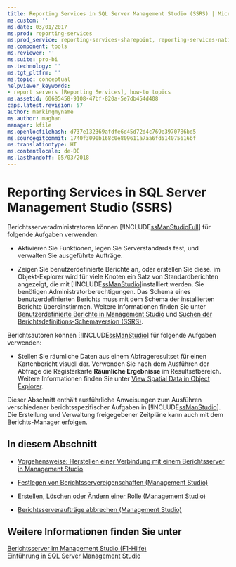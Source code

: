 ```yaml
---
title: Reporting Services in SQL Server Management Studio (SSRS) | Microsoft-Dokumentation
ms.custom: ''
ms.date: 03/01/2017
ms.prod: reporting-services
ms.prod_service: reporting-services-sharepoint, reporting-services-native
ms.component: tools
ms.reviewer: ''
ms.suite: pro-bi
ms.technology: ''
ms.tgt_pltfrm: ''
ms.topic: conceptual
helpviewer_keywords:
- report servers [Reporting Services], how-to topics
ms.assetid: 60685458-9108-47bf-820a-5e7db454d408
caps.latest.revision: 57
author: markingmyname
ms.author: maghan
manager: kfile
ms.openlocfilehash: d737e132369afdfe6d45d72d4c769e3970786bd5
ms.sourcegitcommit: 1740f3090b168c0e809611a7aa6fd514075616bf
ms.translationtype: HT
ms.contentlocale: de-DE
ms.lasthandoff: 05/03/2018
---
```

# <a name="reporting-services-in-sql-server-management-studio-ssrs"></a>Reporting Services in SQL Server Management Studio (SSRS)
  Berichtsserveradministratoren können [!INCLUDE[ssManStudioFull](../../includes/ssmanstudiofull-md.md)] für folgende Aufgaben verwenden:  
  
-   Aktivieren Sie Funktionen, legen Sie Serverstandards fest, und verwalten Sie ausgeführte Aufträge.  
  
-   Zeigen Sie benutzerdefinierte Berichte an, oder erstellen Sie diese. im Objekt-Explorer wird für viele Knoten ein Satz von Standardberichten angezeigt, die mit [!INCLUDE[ssManStudio](../../includes/ssmanstudio-md.md)]installiert werden. Sie benötigen Administratorberechtigungen. Das Schema eines benutzerdefinierten Berichts muss mit dem Schema der installierten Berichte übereinstimmen. Weitere Informationen finden Sie unter [Benutzerdefinierte Berichte in Management Studio](http://msdn.microsoft.com/library/1ba3f758-f39b-4f5f-91ca-516cedc78979) und [Suchen der Berichtsdefinitions-Schemaversion (SSRS)](../../reporting-services/reports/find-the-report-definition-schema-version-ssrs.md).  
  
 Berichtsautoren können [!INCLUDE[ssManStudio](../../includes/ssmanstudio-md.md)] für folgende Aufgaben verwenden:  
  
-   Stellen Sie räumliche Daten aus einem Abfrageresultset für einen Kartenbericht visuell dar. Verwenden Sie nach dem Ausführen der Abfrage die Registerkarte **Räumliche Ergebnisse** im Resultsetbereich. Weitere Informationen finden Sie unter [View Spatial Data in Object Explorer](../../relational-databases/scripting/view-spatial-data-in-object-explorer.md).  
  
 Dieser Abschnitt enthält ausführliche Anweisungen zum Ausführen verschiedener berichtsspezifischer Aufgaben in [!INCLUDE[ssManStudio](../../includes/ssmanstudio-md.md)]. Die Erstellung und Verwaltung freigegebener Zeitpläne kann auch mit dem Berichts-Manager erfolgen.  
  
## <a name="in-this-section"></a>In diesem Abschnitt  
  
-   [Vorgehensweise: Herstellen einer Verbindung mit einem Berichtsserver in Management Studio](../../reporting-services/tools/connect-to-a-report-server-in-management-studio.md)  
  
-   [Festlegen von Berichtsservereigenschaften &#40;Management Studio&#41;](../../reporting-services/tools/set-report-server-properties-management-studio.md)  
  
-   [Erstellen, Löschen oder Ändern einer Rolle &#40;Management Studio&#41;](../../reporting-services/security/role-definitions-create-delete-or-modify.md)  
  
-   [Berichtsserveraufträge abbrechen &#40;Management Studio&#41;](../../reporting-services/tools/cancel-report-server-jobs-management-studio.md)  
  
## <a name="see-also"></a>Weitere Informationen finden Sie unter  
 [Berichtsserver im Management Studio (F1-Hilfe)](../../reporting-services/tools/report-server-in-management-studio-f1-help.md)   
 [Einführung in SQL Server Management Studio](http://msdn.microsoft.com/library/f289e978-14ca-46ef-9e61-e1fe5fd593be)  
  
  
